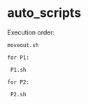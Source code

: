 # auto_scripts
Execution order:
    
    moveout.sh 
    
    for P1:
     
     P1.sh 
    
    for P2:
     
     P2.sh
